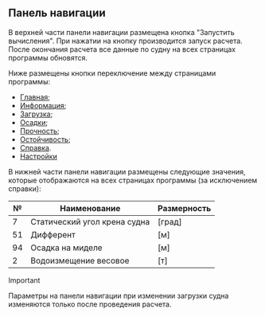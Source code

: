 ## Панель навигации

В верхней части панели навигации размещена кнопка "Запустить вычисления". При нажатии на кнопку производится запуск расчета. После окончания расчета все данные по судну на всех страницах программы обновятся. 

Ниже размещены кнопки переключение между страницами программы:

- [Главная](/docs/user-guide/ru/part03_mainScreen/part03_mainScreen.md);
- [Информация](/docs/user-guide/ru/part04_Info/part04_shipInfo.md);
- [Загрузка](/docs/user-guide/ru/part05_loading/part05_loading.md);
- [Осадки](/docs/user-guide/ru/part06_draft/part06_draft.md);
- [Прочность](/docs/user-guide/ru/part07_strength/part07_strength.md);
- [Остойчивость](/docs/user-guide/ru/part08_stability/part08_stability.md);
- [Справка](/docs/user-guide/ru/part09_help/part09_help.md).
- [Настройки](/docs/user-guide/ru/part10_settings/part10_settings.md)

В нижней части панели навигации размещены следующие значения, которые отображаются на всех страницах программы (за исключением справки):

| №   | Наименование                 | Размерность |
| --- | ---------------------------- | ----------- |
| 7   | Статический угол крена судна | [град]      |
| 51  | Дифферент                    | [м]         |
| 94  | Осадка на миделе             | [м]         |
| 2   | Водоизмещение весовое        | [т]         |

> [!IMPORTANT]
> Параметры на панели навигации при изменении загрузки судна изменяются только после проведения расчета.
